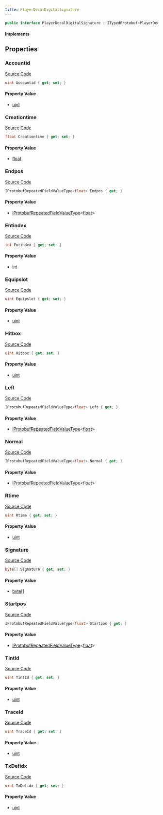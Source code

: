 ```yaml
---
title: PlayerDecalDigitalSignature
---
```


```csharp
public interface PlayerDecalDigitalSignature : ITypedProtobuf<PlayerDecalDigitalSignature>, INativeHandle
```

#### Implements

## Properties

### Accountid

[Source Code](https://github.com/swiftly-solution/swiftlys2/blob/main/managed/src/SwiftlyS2.Generated/Protobufs/Interfaces/PlayerDecalDigitalSignature.cs#L16)

```csharp
uint Accountid { get; set; }
```

#### Property Value

- [uint](https://learn.microsoft.com/dotnet/api/system.uint32)

### Creationtime

[Source Code](https://github.com/swiftly-solution/swiftlys2/blob/main/managed/src/SwiftlyS2.Generated/Protobufs/Interfaces/PlayerDecalDigitalSignature.cs#L40)

```csharp
float Creationtime { get; set; }
```

#### Property Value

- [float](https://learn.microsoft.com/dotnet/api/system.single)

### Endpos

[Source Code](https://github.com/swiftly-solution/swiftlys2/blob/main/managed/src/SwiftlyS2.Generated/Protobufs/Interfaces/PlayerDecalDigitalSignature.cs#L22)

```csharp
IProtobufRepeatedFieldValueType<float> Endpos { get; }
```

#### Property Value

- [IProtobufRepeatedFieldValueType](/docs/api/shared/netmessages/iprotobufrepeatedfieldvaluetype-1)<[float](https://learn.microsoft.com/dotnet/api/system.single)>

### Entindex

[Source Code](https://github.com/swiftly-solution/swiftlys2/blob/main/managed/src/SwiftlyS2.Generated/Protobufs/Interfaces/PlayerDecalDigitalSignature.cs#L34)

```csharp
int Entindex { get; set; }
```

#### Property Value

- [int](https://learn.microsoft.com/dotnet/api/system.int32)

### Equipslot

[Source Code](https://github.com/swiftly-solution/swiftlys2/blob/main/managed/src/SwiftlyS2.Generated/Protobufs/Interfaces/PlayerDecalDigitalSignature.cs#L43)

```csharp
uint Equipslot { get; set; }
```

#### Property Value

- [uint](https://learn.microsoft.com/dotnet/api/system.uint32)

### Hitbox

[Source Code](https://github.com/swiftly-solution/swiftlys2/blob/main/managed/src/SwiftlyS2.Generated/Protobufs/Interfaces/PlayerDecalDigitalSignature.cs#L37)

```csharp
uint Hitbox { get; set; }
```

#### Property Value

- [uint](https://learn.microsoft.com/dotnet/api/system.uint32)

### Left

[Source Code](https://github.com/swiftly-solution/swiftlys2/blob/main/managed/src/SwiftlyS2.Generated/Protobufs/Interfaces/PlayerDecalDigitalSignature.cs#L28)

```csharp
IProtobufRepeatedFieldValueType<float> Left { get; }
```

#### Property Value

- [IProtobufRepeatedFieldValueType](/docs/api/shared/netmessages/iprotobufrepeatedfieldvaluetype-1)<[float](https://learn.microsoft.com/dotnet/api/system.single)>

### Normal

[Source Code](https://github.com/swiftly-solution/swiftlys2/blob/main/managed/src/SwiftlyS2.Generated/Protobufs/Interfaces/PlayerDecalDigitalSignature.cs#L49)

```csharp
IProtobufRepeatedFieldValueType<float> Normal { get; }
```

#### Property Value

- [IProtobufRepeatedFieldValueType](/docs/api/shared/netmessages/iprotobufrepeatedfieldvaluetype-1)<[float](https://learn.microsoft.com/dotnet/api/system.single)>

### Rtime

[Source Code](https://github.com/swiftly-solution/swiftlys2/blob/main/managed/src/SwiftlyS2.Generated/Protobufs/Interfaces/PlayerDecalDigitalSignature.cs#L19)

```csharp
uint Rtime { get; set; }
```

#### Property Value

- [uint](https://learn.microsoft.com/dotnet/api/system.uint32)

### Signature

[Source Code](https://github.com/swiftly-solution/swiftlys2/blob/main/managed/src/SwiftlyS2.Generated/Protobufs/Interfaces/PlayerDecalDigitalSignature.cs#L13)

```csharp
byte[] Signature { get; set; }
```

#### Property Value

- [byte](https://learn.microsoft.com/dotnet/api/system.byte)[]

### Startpos

[Source Code](https://github.com/swiftly-solution/swiftlys2/blob/main/managed/src/SwiftlyS2.Generated/Protobufs/Interfaces/PlayerDecalDigitalSignature.cs#L25)

```csharp
IProtobufRepeatedFieldValueType<float> Startpos { get; }
```

#### Property Value

- [IProtobufRepeatedFieldValueType](/docs/api/shared/netmessages/iprotobufrepeatedfieldvaluetype-1)<[float](https://learn.microsoft.com/dotnet/api/system.single)>

### TintId

[Source Code](https://github.com/swiftly-solution/swiftlys2/blob/main/managed/src/SwiftlyS2.Generated/Protobufs/Interfaces/PlayerDecalDigitalSignature.cs#L52)

```csharp
uint TintId { get; set; }
```

#### Property Value

- [uint](https://learn.microsoft.com/dotnet/api/system.uint32)

### TraceId

[Source Code](https://github.com/swiftly-solution/swiftlys2/blob/main/managed/src/SwiftlyS2.Generated/Protobufs/Interfaces/PlayerDecalDigitalSignature.cs#L46)

```csharp
uint TraceId { get; set; }
```

#### Property Value

- [uint](https://learn.microsoft.com/dotnet/api/system.uint32)

### TxDefidx

[Source Code](https://github.com/swiftly-solution/swiftlys2/blob/main/managed/src/SwiftlyS2.Generated/Protobufs/Interfaces/PlayerDecalDigitalSignature.cs#L31)

```csharp
uint TxDefidx { get; set; }
```

#### Property Value

- [uint](https://learn.microsoft.com/dotnet/api/system.uint32)

